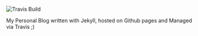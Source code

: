 ![Travis Build](https://travis-ci.org/farskid/farzadyz.com.svg?branch=master)

My Personal Blog written with Jekyll, hosted on Github pages and Managed via Travis ;)
